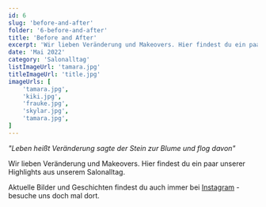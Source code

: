 ```yaml
---
id: 6
slug: 'before-and-after'
folder: '6-before-and-after'
title: 'Before and After'
excerpt: 'Wir lieben Veränderung und Makeovers. Hier findest du ein paar unserer Highlights!'
date: 'Mai 2022'
category: 'Salonalltag'
listImageUrl: 'tamara.jpg'
titleImageUrl: 'title.jpg'
imageUrls: [
    'tamara.jpg',
    'kiki.jpg',
    'frauke.jpg',
    'skylar.jpg',
    'tamara.jpg',
]
---
```


<i>"Leben heißt Veränderung sagte der Stein zur Blume und flog davon"</i>

Wir lieben Veränderung und Makeovers. Hier findest du ein paar unserer Highlights aus unserem Salonalltag. 

Aktuelle Bilder und Geschichten findest du auch immer bei <a href="https://www.instagram.com/shearer.studio/" target="_blank">Instagram</a> - besuche uns doch mal dort. 
